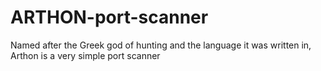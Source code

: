 # ARTHON-port-scanner
Named after the Greek god of hunting and the language it was written in, Arthon is a very simple port scanner
